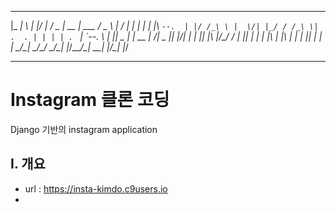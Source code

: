  _____ _   _  _____ _____ ___  _____ ______  ___  ___  ___
|_   _| \ | |/  ___|_   _/ _ \|  __ \| ___ \/ _ \ |  \/  |
  | | |  \| |\ `--.  | |/ /_\ \ |  \/| |_/ / /_\ \| .  . |
  | | | . ` | `--. \ | ||  _  | | __ |    /|  _  || |\/| |
 _| |_| |\  |/\__/ / | || | | | |_\ \| |\ \| | | || |  | |
 \___/\_| \_/\____/  \_/\_| |_/\____/\_| \_\_| |_/\_|  |_/
__________________________________________________________
# Instagram 클론 코딩
Django 기반의 instagram application

## I. 개요
- url : https://insta-kimdo.c9users.io
- 
                                                          
                                                          